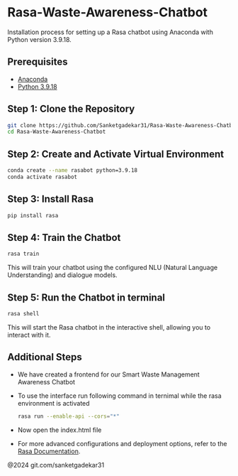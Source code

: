# Rasa-Waste-Awareness-Chatbot

Installation process for setting up a Rasa chatbot using Anaconda with Python version 3.9.18.

## Prerequisites
- [Anaconda](https://www.anaconda.com/products/distribution)
- [Python 3.9.18](https://www.python.org/downloads/release)

## Step 1: Clone the Repository
```bash
git clone https://github.com/Sanketgadekar31/Rasa-Waste-Awareness-Chatbot.git
cd Rasa-Waste-Awareness-Chatbot
```

## Step 2: Create and Activate Virtual Environment
```bash
conda create --name rasabot python=3.9.18
conda activate rasabot
```

## Step 3: Install Rasa

```bash
pip install rasa
```

## Step 4: Train the Chatbot

```bash
rasa train
```

This will train your chatbot using the configured NLU (Natural Language Understanding) and dialogue models.

## Step 5: Run the Chatbot in terminal

```bash
rasa shell
```

This will start the Rasa chatbot in the interactive shell, allowing you to interact with it.

## Additional Steps

- We have created a frontend for our Smart Waste Management Awareness Chatbot
- To use the interface run following command in ternimal while the rasa environment is activated

  ```bash
  rasa run --enable-api --cors="*"
  ```

- Now open the index.html file
- For more advanced configurations and deployment options, refer to the [Rasa Documentation](https://rasa.com/docs/rasa).

@2024 git.com/sanketgadekar31
